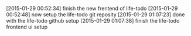 [2015-01-29 00:52:34] finish the new frentend of life-todo
[2015-01-29 00:52:48] now setup the life-todo git reposity
[2015-01-29 01:07:23] done with the life-todo github setup
[2015-01-29 01:07:38] finish the life-todo frontend ui setup